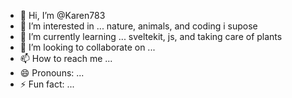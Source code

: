 - 👋 Hi, I’m @Karen783
- 👀 I’m interested in ... nature, animals, and coding i supose
- 🌱 I’m currently learning ... sveltekit, js, and taking care of plants
- 💞️ I’m looking to collaborate on ...
- 📫 How to reach me ...
- 😄 Pronouns: ...
- ⚡ Fun fact: ...

<!---
Karen783/Karen783 is a ✨ special ✨ repository because its `README.md` (this file) appears on your GitHub profile.
You can click the Preview link to take a look at your changes.
--->
